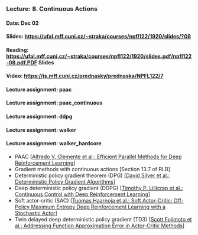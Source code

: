 ### Lecture: 8. Continuous Actions
#### Date: Dec 02
#### Slides: https://ufal.mff.cuni.cz/~straka/courses/npfl122/1920/slides/?08
#### Reading: https://ufal.mff.cuni.cz/~straka/courses/npfl122/1920/slides.pdf/npfl122-08.pdf,PDF Slides
#### Video: https://is.mff.cuni.cz/prednasky/prednaska/NPFL122/7
#### Lecture assignment: paac
#### Lecture assignment: paac_continuous
#### Lecture assignment: ddpg
#### Lecture assignment: walker
#### Lecture assignment: walker_hardcore

- PAAC [[Alfredo V. Clemente et al.: Efficient Parallel Methods for Deep Reinforcement Learning](https://arxiv.org/abs/1705.04862)]
- Gradient methods with continuous actions [Section 13.7 of RLB]
- Deterministic policy gradient theorem (DPG) [[David Silver et al.: Deterministic Policy Gradient Algorithms](http://proceedings.mlr.press/v32/silver14.pdf)]
- Deep deterministic policy gradient (DDPG) [[Timothy P. Lillicrap et al.: Continuous Control with Deep Reinforcement Learning](https://arxiv.org/abs/1509.02971)]
- Soft actor-critic (SAC) [[Tuomas Haarnoja et al.: Soft Actor-Critic: Off-Policy Maximum Entropy Deep Reinforcement Learning with a Stochastic Actor](https://arxiv.org/abs/1801.01290)]
- Twin delayed deep deterministic policy gradient (TD3) [[Scott Fujimoto et al.: Addressing Function Approximation Error in Actor-Critic Methods](https://arxiv.org/abs/1802.09477)]
